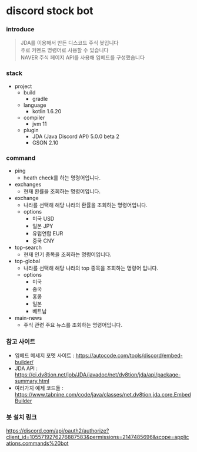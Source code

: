 # discord stock bot

### introduce
> JDA를 이용해서 만든 디스코드 주식 봇입니다<br>
> 주로 커멘드 명령어로 사용할 수 있습니다<br>
> NAVER 주식 페이지 API를 사용해 임베드를 구성했습니다

### stack
- project
  - build
    - gradle 
  - language
    - kotlin 1.6.20
  - compiler
    - jvm 11
  - plugin
    - JDA (Java Discord API) 5.0.0 beta 2
    - GSON 2.10

### command
- ping
  - heath check를 하는 명령어입니다.
- exchanges
  - 현재 환률을 조회하는 명령어입니다.
- exchange
  - 나라를 선택해 해당 나라의 환률을 조회하는 명령어입니다.
  - options
    - 미국 USD
    - 일본 JPY
    - 유럽연합 EUR
    - 중국 CNY
- top-search
  - 현재 인기 종목을 조회하는 명령어입니다.
- top-global
  - 나라를 선택해 해당 나라의 top 종목을 조회하는 명령어 입니다.
  - options
    - 미국
    - 중국
    - 홍콩
    - 일본
    - 베트남
- main-news
  - 주식 관련 주요 뉴스를 조회하는 명령어입니다.

### 참고 사이트
- 임베드 메세지 포멧 사이트 : https://autocode.com/tools/discord/embed-builder/
- JDA API : https://ci.dv8tion.net/job/JDA/javadoc/net/dv8tion/jda/api/package-summary.html
- 여러가지 예제 코드들 : https://www.tabnine.com/code/java/classes/net.dv8tion.jda.core.EmbedBuilder

### 봇 설치 링크
https://discord.com/api/oauth2/authorize?client_id=1055719276276887583&permissions=2147485696&scope=applications.commands%20bot
